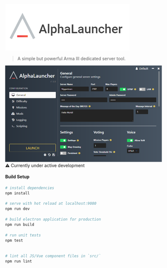 ![](static/images/logo.png?raw)
> A simple but powerful Arma III dedicated server tool.

![](static/images/launcher.png?raw)
⚠️ Currently under active development

#### Build Setup

``` bash
# install dependencies
npm install

# serve with hot reload at localhost:9080
npm run dev

# build electron application for production
npm run build

# run unit tests
npm test


# lint all JS/Vue component files in `src/`
npm run lint

```
